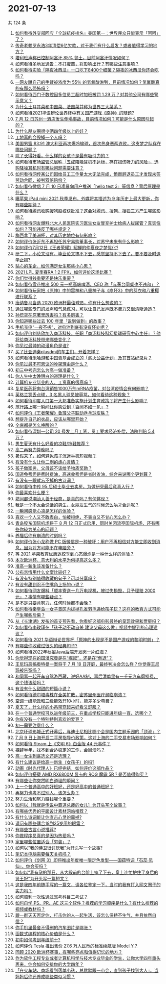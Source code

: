 # 2021-07-13

共 124 条

<!-- BEGIN -->
<!-- 最后更新时间 Tue Jul 13 2021 14:02:25 GMT+0800 (China Standard Time) -->

1. [如何看待外交部回应「全球抗疫排名」美国第一：世界民众只能表示「呵呵」了？](https://www.zhihu.com/question/471798111)
2. [传奇老赖罗永浩3年清偿6亿欠款，对于我们有什么启发？或者值得学习的地方？](https://www.zhihu.com/question/470804093)
3. [塔利班声称已控制阿富汗 85% 领土，目前阿富汗情况如何？](https://www.zhihu.com/question/471195009)
4. [如何看待多地发通告：不打疫苗，将影响出行？有哪些注意事项？](https://www.zhihu.com/question/471850340)
5. [如何看待实验「隔夜冰西瓜」一口吃下8400个细菌？隔夜的冰西瓜你还会吃吗？](https://www.zhihu.com/question/471317641)
6. [一网友曝自己的手臂被浓度为 55％
   的氢氟酸淋到，目前情况如何？氢氟酸真的有那么恐怖吗？](https://www.zhihu.com/question/471598267)
7. [如何看待西门子数控因多位员工超时加班被罚 1.29
   万？对其他公司有哪些警示意义？](https://www.zhihu.com/question/471814227)
8. [为什么土耳其菜和中国菜、法国菜并称为世界三大菜系？](https://www.zhihu.com/question/68355022)
9. [如何看待2021华语辩论世界杯中有关国产游戏《原神》的辩题?](https://www.zhihu.com/question/471713998)
10. [7 月 12
    日苏州一酒店发生倒塌事故，目前情况如何？可能是什么原因引起的？](https://www.zhihu.com/question/471831440)
11. [为什么朋友圈很少晒四年级以上的娃？](https://www.zhihu.com/question/462953490)
12. [工地真的会毁掉一个人吗？](https://www.zhihu.com/question/465728893)
13. [美国男篮 83:91
    澳大利亚再次爆冷输球，首次热身赛两连败，这支梦之队存在哪些问题？](https://www.zhihu.com/question/471922833)
14. [除了长得好看，什么样的女孩子是最有吸引力的？](https://www.zhihu.com/question/432679628)
15. [如何看待市场监管总局称「五成降噪耳机不达标，存在损伤听力的风险」，选购降噪耳机时有哪些问题需要注意？](https://www.zhihu.com/question/471794713)
16. [如何看待网传某公司因给员工工作量太大无法完成，愤而辞退员工才发现未签劳动合同，被判双倍赔偿？](https://www.zhihu.com/question/471393165)
17. [如何看待微信 7 月 10 日凌晨向用户推送「hello test
    3」等信息？背后原理是什么？](https://www.zhihu.com/question/471261908)
18. [曝苹果 iPad mini 2021 秋季发布，外媒将其描述为 9
    年历史上最大更新，你有哪些期待？](https://www.zhihu.com/question/471704575)
19. [如何看待腾讯收购搜狗股权获批准？这会对腾讯、搜狗、搜狐三方产生哪些影响？](https://www.zhihu.com/question/471926838)
20. [如何看待网友爆料北大人民医院实习医生女友冒充护士给病人拔尿管？真实性如何？可能违反了哪些规定？](https://www.zhihu.com/question/471790162)
21. [梅西拿了美洲杯，对其历史地位有何影响？](https://www.zhihu.com/question/471509448)
22. [如何评价张近东不再担任苏宁易购董事长，对苏宁未来有什么影响？](https://www.zhihu.com/question/471829694)
23. [如何评价7月12日《王者荣耀》貂蝉的仲夏夜之梦优化?](https://www.zhihu.com/question/471848119)
24. [研二下，小论文没有，毕业论文搞不下去，感觉坚持不下去了，要不要及时退学止损
    ​?](https://www.zhihu.com/question/460435928)
25. [贴心的车企，如何满足女生那些小心思？](https://www.zhihu.com/question/471859570)
26. [2021 LPL 夏季赛RA 1:2 FPX，如何评价这场比赛？](https://www.zhihu.com/question/471826308)
27. [你们觉得钱重要还是快乐重要？](https://www.zhihu.com/question/464208782)
28. [如何看待雪花推出 500 元一瓶高端啤酒，CEO
    称「与茅台同桌也不违和」？](https://www.zhihu.com/question/471534255)
29. [如何看待玩家把《原神》中的雷神和八重神子与《崩坏3》中的芽衣和八重樱进行联系？](https://www.zhihu.com/question/471482026)
30. [唐纳鲁马当选 2020 欧洲杯最佳球员，你有什么想说的？](https://www.zhihu.com/question/471662363)
31. [通过哪些专门的发声和气息练习，可以让自己发声既不费力又很清晰通透？](https://www.zhihu.com/question/21417111)
32. [孙悟空在原著里厉害吗？有多厉害？](https://www.zhihu.com/question/317829973)
33. [你知道哪些过去 100 年里「说到做到」的故事？](https://www.zhihu.com/question/464242642)
34. [手机充电“一夜不拔”，对电池到底有没有坏处呢？](https://www.zhihu.com/question/351666337)
35. [如何评价刘慈欣加入商汤科技，任职「商汤科技科幻星球研究中心主任」？他将给商汤科技带来哪些变化？](https://www.zhihu.com/question/471187044)
36. [你见过最帅的动漫角色是谁?](https://www.zhihu.com/question/466388407)
37. [买了比亚迪秦plusdmi的车主们，开着怎样？](https://www.zhihu.com/question/461272564)
38. [如何看待米哈游和中国青基会成立的「薪火公益计划」及其首站纪录片？](https://www.zhihu.com/question/471822012)
39. [你见过最不可思议的吵架理由是什么？](https://www.zhihu.com/question/470916875)
40. [初三中考完怎么为高一做准备？](https://www.zhihu.com/question/470987154)
41. [你人生中太晚明白的道理是什么？](https://www.zhihu.com/question/470076571)
42. [计算机专业毕业的人，工资真的很高吗？](https://www.zhihu.com/question/387896176)
43. [复星医药将向台湾销售1000万剂mRNA疫苗，对台湾疫情会有何影响？](https://www.zhihu.com/question/471631426)
44. [英格兰罚丢点球，3 名黑人球员被辱骂，如何看待这种现象？](https://www.zhihu.com/question/471779840)
45. [如何看待印度人口第一大邦准备实施计划生育政策？将产生什么影响？](https://www.zhihu.com/question/471723127)
46. [旅行路上哪一瞬间让你感受到「百闻不如一见」？](https://www.zhihu.com/question/466577795)
47. [如何评价《王者荣耀》鲁班父子联动乒乓球皮肤？](https://www.zhihu.com/question/470666998)
48. [想提升自己的衣品，应该从哪里开始？](https://www.zhihu.com/question/470190525)
49. [全麻都是怎么唤醒的？](https://www.zhihu.com/question/466561520)
50. [如何看待深圳一公司 20 号发上月工资，员工要求经济补偿，法院判赔 5.4
    万？](https://www.zhihu.com/question/471726471)
51. [男生夏天有什么好看的凉鞋/拖鞋推荐？](https://www.zhihu.com/question/461706179)
52. [高二再努力算晚吗？](https://www.zhihu.com/question/471280951)
53. [暑假来了，如何避免孩子沉迷手机短视频？](https://www.zhihu.com/question/471097062)
54. [有没有什么让你二刷的虐心言情？](https://www.zhihu.com/question/445780832)
55. [孩子做家务，父母该不该给予物质奖励？](https://www.zhihu.com/question/463565875)
56. [国道免费但是费时费油，高速收费但是省时省油，综合来说哪个更划算？](https://www.zhihu.com/question/470118462)
57. [有没有一眼就忘不掉的古诗词？](https://www.zhihu.com/question/442263225)
58. [如何看待中传 95 后硕士毕业去卖房，为做研究最后竟真入行？](https://www.zhihu.com/question/471727728)
59. [你最喜欢什么梗？](https://www.zhihu.com/question/288135220)
60. [坊间都说潮汕人善于经商，是真的吗？有何体现？](https://www.zhihu.com/question/20346968)
61. [我是一个不太会说话的男生，女朋友生气的时候怎么哄才合适呢？](https://www.zhihu.com/question/302449861)
62. [一瞬间感觉心凉是怎样的体验？](https://www.zhihu.com/question/33033949)
63. [喜欢一个人又不敢表白，怕被拒绝，不表白又不甘心怎么办？](https://www.zhihu.com/question/471823127)
64. [青岛胶东国际机场将于 8 月 12
    日正式启用，同时关闭流亭国际机场，还有哪些你较为关心的问题？](https://www.zhihu.com/question/471718633)
65. [养猫后你有崩溃的时刻吗？](https://www.zhihu.com/question/471478075)
66. [如何评价张小龙称做 PC
    版微信是一种破坏：用户不再相信对方能立即收到消息，因为对方可能不在电脑旁？](https://www.zhihu.com/question/471759055)
67. [等 2021 苹果教育优惠返校季到心态爆炸是一种什么样的体验？](https://www.zhihu.com/question/471063336)
68. [本次欧洲杯，意大利的水平为何提高这么多？](https://www.zhihu.com/question/470248238)
69. [准高一新生该准备什么？](https://www.zhihu.com/question/412812541)
70. [公布恋情用什么文案比较好？](https://www.zhihu.com/question/462399444)
71. [有没有特别值得收藏的句子？可以分享吗？](https://www.zhihu.com/question/470075209)
72. [有没有甜到忍不住嘴角上扬的小说？](https://www.zhihu.com/question/446148942)
73. [如何看待网友爆料「顺丰寄送十几万电视机，被过失损毁，只予理赔 2000
    元」？事情有哪些疑点？](https://www.zhihu.com/question/458784986)
74. [是不是只要肯努力，任何时候都不会晚？](https://www.zhihu.com/question/468650216)
75. [如何看待秦皇岛一女子景区内拔掉孔雀羽毛递给孩子玩？这样的教育方式可能产生哪些后果？](https://www.zhihu.com/question/471674496)
76. [从《长津湖》发布的首支预告看，你看好这部电影最终的呈现效果和票房吗？](https://www.zhihu.com/question/471713940)
77. [如何看待李玫瑾在「孩子动不动自杀
    建议父母这么做」视频中提到的心理建议？](https://www.zhihu.com/question/471634095)
78. [如何看待 2021
    华语辩论世界杯「原神的出现是不是国产游戏的黎明时刻」？](https://www.zhihu.com/question/471708835)
79. [有哪些你收藏过很久的经典句子?](https://www.zhihu.com/question/458504453)
80. [如何看待2022年秋招Java后端开发岗一片红海？](https://www.zhihu.com/question/471105298)
81. [你觉得现在的国漫究竟是在“崛起”，还是在“倒退”？](https://www.zhihu.com/question/470428413)
82. [王尼玛恶搞奥特曼一案将于 7 月 19
    日开庭，最终判决会怎么样？你觉得王尼玛被告冤吗？](https://www.zhihu.com/question/471139974)
83. [和同事一起开车自驾游西藏，说好AA制，事后清单里有一千元汽车磨损费，这个钱该给吗？](https://www.zhihu.com/question/465716749)
84. [有没有什么甜甜的短篇小说？](https://www.zhihu.com/question/337950627)
85. [如何看待德尔塔毒株在全美扩散，密苏里州医疗濒临崩溃？](https://www.zhihu.com/question/471555278)
86. [空调一级能效和三级能效开10小时，能差多少电费？](https://www.zhihu.com/question/329341284)
87. [夏天了，什么样的小吊带穿起来好看又舒服？](https://www.zhihu.com/question/467022624)
88. [在一个普通学校可以进年级前三，在重点学校只能进年级一百，选哪个？](https://www.zhihu.com/question/461739253)
89. [你有没有一个特别特别喜欢的爱豆？](https://www.zhihu.com/question/471379389)
90. [初一需要注意什么？](https://www.zhihu.com/question/470961386)
91. [北京环球影城正式开幕后，与迪士尼相比哪个会是国内主题乐园的「顶流」？](https://www.zhihu.com/question/470467852)
92. [7 月 9
    日上海开启二手房指导价政策，这对上海的二手交易市场影响如何？](https://www.zhihu.com/question/471152148)
93. [如何看待 Steam 上《文明 6》白金版 44 元事件？](https://www.zhihu.com/question/471083947)
94. [裸辞半年，找不到合适稳定的工作，会崩溃吗？](https://www.zhihu.com/question/470055976)
95. [高一女生到底选文还是选理？](https://www.zhihu.com/question/462365131)
96. [有什么建议是给高一新生（女孩子）的吗?](https://www.zhihu.com/question/470497705)
97. [动画《时光代理人》已经完结，如何评价这部作品？](https://www.zhihu.com/question/470959705)
98. [如何评价搭载 AMD RX6800M 显卡的 ROG 魔霸
    5R？是否值得购买？](https://www.zhihu.com/question/471650688)
99. [有哪些让你突然明白道理的瞬间？](https://www.zhihu.com/question/63810094)
100. [上一个普通高中的好班好，还是好高中的普通班好？](https://www.zhihu.com/question/471616938)
101. [再努力也考不过别人，该怎么办？](https://www.zhihu.com/question/470612132)
102. [努力生活和努力赚钱哪个重要？](https://www.zhihu.com/question/469544195)
103. [如何以［我就是传说中霸道总裁的女儿］为开头写个故事？](https://www.zhihu.com/question/455867035)
104. [有哪些优秀的平面设计素材网站推荐？](https://www.zhihu.com/question/20396362)
105. [有什么诗词能让你直击心灵的震撼?](https://www.zhihu.com/question/469866078)
106. [请问有哪些适合18到25岁用的眼霜？](https://www.zhihu.com/question/322847034)
107. [有哪些古言小说推荐?](https://www.zhihu.com/question/407505153)
108. [你做程序员真的是因为热爱吗？](https://www.zhihu.com/question/453885905)
109. [家里哪些位置适合「穷装」？](https://www.zhihu.com/question/441324496)
110. [如何以“我的侍卫很讨厌我”为开头写一个故事?](https://www.zhihu.com/question/440852420)
111. [笔记本电脑需要每天关机吗？](https://www.zhihu.com/question/424633596)
112. [如何评价《剑网
     3》即将推出年度唯一限定色发型——国蕴特调「石蕊·凤仙」，你会买吗？](https://www.zhihu.com/question/471717436)
113. [如何以“我有孕的那日，从大殿前的台阶上摔了下去，皇上连忙护住了身后的贤王妃”为开头写一篇短文？](https://www.zhihu.com/question/424583928)
114. [这是我四年前随手写的一篇文，请各位鉴定一下，当时的我有打入网文圈子的实力吗？](https://www.zhihu.com/question/471660118)
115. [如何顺利一次性通过驾考科目二考试？](https://www.zhihu.com/question/24518251)
116. [如何自学 PS、PR、AE
     这三个软件？推荐的学习顺序是什么？有什么推荐的视频或教材吗？](https://www.zhihu.com/question/38197869)
117. [跟一群天天否定你，打击你的人一起生活，该怎么保持不生气，并且依然自信？](https://www.zhihu.com/question/470883728)
118. [你手机里最舍不得删的汽车图片是哪张？](https://www.zhihu.com/question/468845093)
119. [函数式编程的核心价值是什么？](https://www.zhihu.com/question/471098472)
120. [初中如何考到年级前十?](https://www.zhihu.com/question/353434774)
121. [如何评价 Tesla 推出售价 27.6 万人民币的标准续航版 Model
     Y？](https://www.zhihu.com/question/470837546)
122. [回顾 2020 欧洲杯赛事，有哪些亮点和值得记忆的地方？](https://www.zhihu.com/question/471538861)
123. [作为软件工程专业或者计算机科学与技术专业毕业的学生，让你大学四年重头再来，你会如何安排你的大学四年？](https://www.zhihu.com/question/426053091)
124. [「在火车站、商场看到落单小孩，总默默跟一小会，直到孩子找到大人」，当妈妈后你还养成哪些类似习惯？](https://www.zhihu.com/question/471287409)

<!-- END -->
